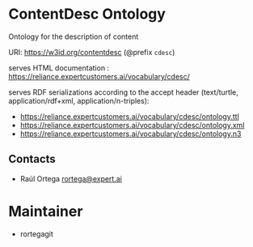 # ContentDesc Ontology
Ontology for the description of content

URI: https://w3id.org/contentdesc (@prefix `cdesc`)

serves HTML documentation : https://reliance.expertcustomers.ai/vocabulary/cdesc/

serves RDF serializations according to the accept header (text/turtle, application/rdf+xml, application/n-triples): 

- https://reliance.expertcustomers.ai/vocabulary/cdesc/ontology.ttl
- https://reliance.expertcustomers.ai/vocabulary/cdesc/ontology.xml
- https://reliance.expertcustomers.ai/vocabulary/cdesc/ontology.n3

## Contacts

- Raúl Ortega rortega@expert.ai

# Maintainer

- rortegagit


